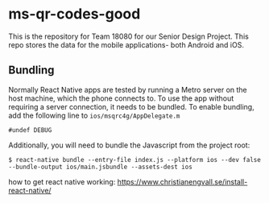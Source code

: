 # ms-qr-codes-good

This is the repository for Team 18080 for our Senior Design Project. This repo stores the data for the mobile applications- both Android and iOS.

## Bundling
Normally React Native apps are tested by running a Metro server on the host
machine, which the phone connects to. To use the app without requiring a server
connection, it needs to be bundled. To enable bundling, add the following
line to `ios/msqrc4g/AppDelegate.m`

```
#undef DEBUG
```

Additionally, you will need to bundle the Javascript from the project root:

```
$ react-native bundle --entry-file index.js --platform ios --dev false --bundle-output ios/main.jsbundle --assets-dest ios
```

how to get react native working:
https://www.christianengvall.se/install-react-native/

